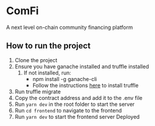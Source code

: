 # ComFi

A next level on-chain community financing platform

## How to run the project

1. Clone the project
2. Ensure you have ganache installed and truffle installed
   1. If not installed, run:
       - npm install -g ganache-cli
       - Follow the instructions [here](https://archive.trufflesuite.com/docs/truffle/how-to/install/) to install truffle
3. Run truffle migrate
4. Copy the contract address and add it to the .env file
5. Run `yarn dev` in the root folder to start the server
6. Run `cd frontend` to navigate to the frontend
7. Run `yarn dev` to start the frontend server
Deployed
